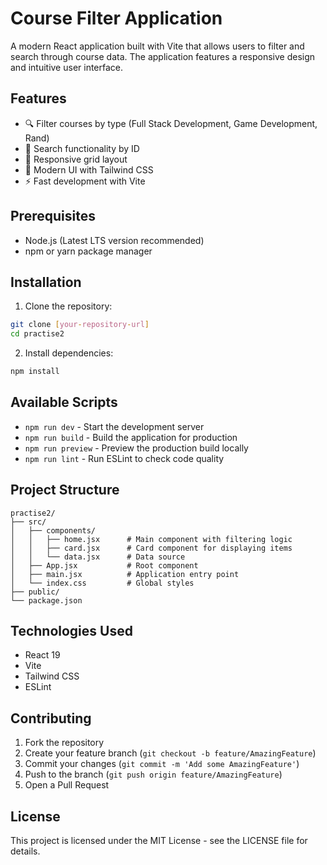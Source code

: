 # Course Filter Application

A modern React application built with Vite that allows users to filter and search through course data. The application features a responsive design and intuitive user interface.

## Features

- 🔍 Filter courses by type (Full Stack Development, Game Development, Rand)
- 🔎 Search functionality by ID
- 📱 Responsive grid layout
- 🎨 Modern UI with Tailwind CSS
- ⚡ Fast development with Vite

## Prerequisites

- Node.js (Latest LTS version recommended)
- npm or yarn package manager

## Installation

1. Clone the repository:
```bash
git clone [your-repository-url]
cd practise2
```

2. Install dependencies:
```bash
npm install
```

## Available Scripts

- `npm run dev` - Start the development server
- `npm run build` - Build the application for production
- `npm run preview` - Preview the production build locally
- `npm run lint` - Run ESLint to check code quality

## Project Structure

```
practise2/
├── src/
│   ├── components/
│   │   ├── home.jsx      # Main component with filtering logic
│   │   ├── card.jsx      # Card component for displaying items
│   │   └── data.jsx      # Data source
│   ├── App.jsx           # Root component
│   ├── main.jsx          # Application entry point
│   └── index.css         # Global styles
├── public/
└── package.json
```

## Technologies Used

- React 19
- Vite
- Tailwind CSS
- ESLint

## Contributing

1. Fork the repository
2. Create your feature branch (`git checkout -b feature/AmazingFeature`)
3. Commit your changes (`git commit -m 'Add some AmazingFeature'`)
4. Push to the branch (`git push origin feature/AmazingFeature`)
5. Open a Pull Request

## License

This project is licensed under the MIT License - see the LICENSE file for details.
